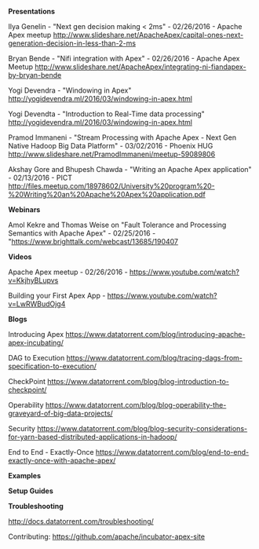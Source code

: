 
**Presentations**

Ilya Genelin - "Next gen decision making < 2ms" - 02/26/2016 - Apache Apex meetup
http://www.slideshare.net/ApacheApex/capital-ones-next-generation-decision-in-less-than-2-ms

Bryan Bende - "Nifi integration with Apex" - 02/26/2016 - Apache Apex Meetup
http://www.slideshare.net/ApacheApex/integrating-ni-fiandapex-by-bryan-bende

Yogi Devendra - "Windowing in Apex"
http://yogidevendra.ml/2016/03/windowing-in-apex.html

Yogi Devendta - "Introduction to Real-Time data processing"
http://yogidevendra.ml/2016/03/windowing-in-apex.html

Pramod Immaneni - "Stream Processing with Apache Apex - Next
Gen Native Hadoop Big Data Platform" - 03/02/2016 - Phoenix HUG
http://www.slideshare.net/PramodImmaneni/meetup-59089806

Akshay Gore and Bhupesh Chawda - "Writing an Apache Apex application" - 02/13/2016 - PICT
http://files.meetup.com/18978602/University%20program%20-%20Writing%20an%20Apache%20Apex%20application.pdf

**Webinars**

Amol Kekre and Thomas Weise on "Fault Tolerance and Processing Semantics with Apache Apex" - 02/25/2016 -
"https://www.brighttalk.com/webcast/13685/190407

**Videos** 

Apache Apex meetup - 02/26/2016 -
https://www.youtube.com/watch?v=KkjhyBLupvs

Building your First Apex App - 
https://www.youtube.com/watch?v=LwRWBudOjg4

**Blogs** 

Introducing Apex
https://www.datatorrent.com/blog/introducing-apache-apex-incubating/

DAG to Execution
https://www.datatorrent.com/blog/tracing-dags-from-specification-to-execution/

CheckPoint
https://www.datatorrent.com/blog/blog-introduction-to-checkpoint/

Operability
https://www.datatorrent.com/blog/blog-operability-the-graveyard-of-big-data-projects/

Security
https://www.datatorrent.com/blog/blog-security-considerations-for-yarn-based-distributed-applications-in-hadoop/

End to End - Exactly-Once
https://www.datatorrent.com/blog/end-to-end-exactly-once-with-apache-apex/



**Examples**

**Setup Guides** 

**Troubleshooting** 

http://docs.datatorrent.com/troubleshooting/



Contributing: 
https://github.com/apache/incubator-apex-site
